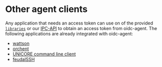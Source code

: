 # Other agent clients
Any application that needs an access token can use on of the provided
[`libraries`](api/api.md) or our [IPC-API](api.md#ipc-api)
to obtain an access token from oidc-agent.
The following applications are already integrated with oidc-agent:
- [wattson](https://github.com/indigo-dc/wattson)
- [orchent](https://github.com/indigo-dc/orchent)
- [UNICORE command line client](https://www.unicore.eu)
- [feudalSSH](https://git.scc.kit.edu/feudal/feudalSSH)

